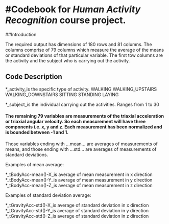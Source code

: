 #Codebook for *Human Activity Recognition* course project.
========================================================

##Introduction

The required output has dimensions of 180 rows and 81 columns.
The columns comprise of 79 columns which measure the average of the means or standard deviations of that particular variable.
The first tow columns are the activity and the subject who is carrying out the activity.

## Code Description

*_activity_is the specific type of activity.
        WALKING
        WALKING_UPSTAIRS
        WALKING_DOWNSTAIRS
        SITTING
        STANDING
        LAYING
        
*_subject_is the individual carrying out the activities.
        Ranges from 1 to 30
        
#### The remaining 79 variables are measurements of the triaxial acceleration or triaxial angular velocity. So each measurement will have three components i.e. x, y and z. Each measurement has been normalized and is bounded between -1 and 1.

Those variables ending with ...mean... are averages of measurements of means, and those ending with ...std... are averages of measurements of standard deviations.

Examples of mean average:

*_tBodyAcc-mean()-X_is average of mean measurement in x direction                   
*_tBodyAcc-mean()-Y_is average of mean measurement in y direction                  
*_tBodyAcc-mean()-Z_is average of mean measurement in z direction 

Examples of standard deviation average:

*_tGravityAcc-std()-X_is average of standard deviation in x direction                 
*_tGravityAcc-std()-Y_is average of standard deviation in y direction                
*_tGravityAcc-std()-Z_is average of standard deviation in z direction 



